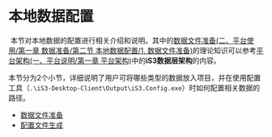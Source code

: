 # 本地数据配置



​	本节对本地数据的配置进行相关介绍和说明。其中的[数据文件准备(二、平台使用/第一章 数据准备/第二节 本地数据配置/1. 数据文件准备)](./part1/detail1.md)的理论知识可以参考[平台架构(一、平台说明/第一章 平台架构)](./../../chapter1/section1.md)中的**iS3数据层架构**的内容。

​	本节分为2个小节，详细说明了用户可将哪些类型的数据放入项目，并在使用配置工具（`.\iS3-Desktop-Client\Output\iS3.Config.exe`）时如何配置相关数据的路径。


   * [数据文件准备](./part1/detail1.md)
   * [配置文件生成](./part1/detail2.md)

